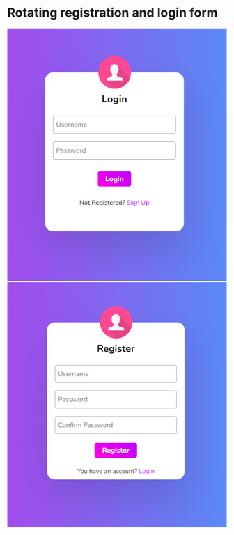 # Rotating registration and login form

![Alt text](resource/image.png)
![Alt text](resource/image-1.png)